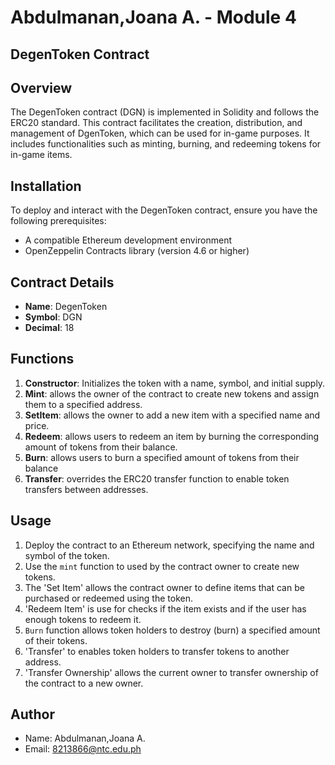 # Abdulmanan,Joana A. - Module 4 

## DegenToken Contract

## Overview

The DegenToken contract (DGN) is implemented in Solidity and follows the ERC20 standard. This contract facilitates the creation, distribution, and management of DgenToken, which can be used for in-game purposes. It includes functionalities such as minting, burning, and redeeming tokens for in-game items.

## Installation

To deploy and interact with the DegenToken contract, ensure you have the following prerequisites:
- A compatible Ethereum development environment
- OpenZeppelin Contracts library (version 4.6 or higher)

## Contract Details

- **Name**: DegenToken
- **Symbol**: DGN
- **Decimal**: 18

## Functions

1. **Constructor**: Initializes the token with a name, symbol, and initial supply.
2. **Mint**: allows the owner of the contract to create new tokens and assign them to a specified address.
3. **SetItem**: allows the owner to add a new item with a specified name and price.
4. **Redeem**: allows users to redeem an item by burning the corresponding amount of tokens from their balance.
5. **Burn**: allows users to burn a specified amount of tokens from their balance
6. **Transfer**: overrides the ERC20 transfer function to enable token transfers between addresses.

## Usage

1. Deploy the contract to an Ethereum network, specifying the name and symbol of the token.
2. Use the `mint` function to used by the contract owner to create new tokens.
3. The 'Set Item' allows the contract owner to define items that can be purchased or redeemed using the token.
4. 'Redeem Item'  is use for checks if the item exists and if the user has enough tokens to redeem it. 
5. `Burn` function allows token holders to destroy (burn) a specified amount of their tokens. 
6. 'Transfer' to enables token holders to transfer tokens to another address.
7. 'Transfer Ownership' allows the current owner to transfer ownership of the contract to a new owner.
   
## Author

- Name: Abdulmanan,Joana A.
- Email: 8213866@ntc.edu.ph
